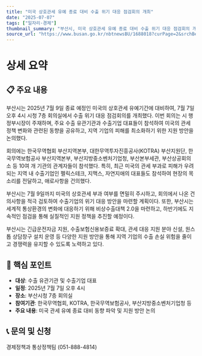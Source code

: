 ```yaml
---
title: "미국 상호관세 유예 종료 대비 수출 위기 대응 점검회의 개최"
date: "2025-07-07"
tags: ["일자리·경제"]
thumbnail_summary: "부산시, 미국 상호관세 유예 종료 대비 수출 위기 대응 점검회의 개최"
source_url: "https://www.busan.go.kr/nbtnewsBU/1688018?curPage=2&srchBeginDt=&srchEndDt=&srchKey=&srchText="
---
```


# 상세 요약

## 📋 주요 내용
부산시는 2025년 7월 9일 종료 예정인 미국의 상호관세 유예기간에 대비하여, 7월 7일 오후 4시 시청 7층 회의실에서 수출 위기 대응 점검회의를 개최했다. 이번 회의는 시 행정부시장이 주재하며, 주요 수출 유관기관과 수출기업 대표들이 참석하여 미국의 관세 정책 변화와 관련된 동향을 공유하고, 지역 기업의 피해를 최소화하기 위한 지원 방안을 논의했다.

회의에는 한국무역협회 부산지역본부, 대한무역투자진흥공사(KOTRA) 부산지원단, 한국무역보험공사 부산지역본부, 부산지방중소벤처기업청, 부산본부세관, 부산상공회의소 등 10여 개 기관의 관계자들이 참석했다. 특히, 최근 미국의 관세 부과로 피해가 우려되는 지역 내 수출기업인 펠릭스테크, 지맥스, 자연지애의 대표들도 참석하여 현장의 목소리를 전달하고, 애로사항을 건의했다.

부산시는 7월 9일까지 미국의 상호관세 부과 여부를 면밀히 주시하고, 회의에서 나온 건의사항을 적극 검토하여 수출기업의 위기 대응 방안을 마련할 계획이다. 또한, 부산시는 세계적 통상환경의 변화에 대응하기 위해 비상수출대책 2.0을 마련하고, 하반기에도 지속적인 점검을 통해 실질적인 지원 정책을 추진할 예정이다.

부산시는 긴급운전자금 지원, 수출보험신용보증료 확대, 관세 대응 지원 분야 신설, 원스톱 상담창구 설치 운영 등 다양한 지원 방안을 통해 지역 기업의 수출 손실 위험을 줄이고 경쟁력을 유지할 수 있도록 노력하고 있다.

## 🎯 핵심 포인트
- **대상**: 수출 유관기관 및 수출기업 대표
- **일정**: 2025년 7월 7일 오후 4시
- **장소**: 부산시청 7층 회의실
- **참여기관**: 한국무역협회, KOTRA, 한국무역보험공사, 부산지방중소벤처기업청 등
- **주요 내용**: 미국 관세 유예 종료 대비 동향 파악 및 지원 방안 논의

## 📞 문의 및 신청
경제정책과 통상정책팀 (051-888-4814)